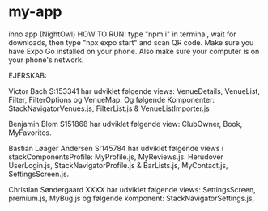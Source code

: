 # my-app
inno app (NightOwl)
HOW TO RUN: type "npm i" in terminal, wait for downloads, then type "npx expo start" and scan QR code. Make sure you have Expo Go installed on your phone. Also make sure your computer is on your phone's network. 

EJERSKAB:

Victor Bach S:153341 har udviklet følgende views: VenueDetails, VenueList, Filter, FilterOptions og VenueMap. Og følgende Komponenter: StackNavigatorVenues.js, FilterList.js & VenueListImporter.js

Benjamin Blom S151868 har udviklet følgende view: ClubOwner, Book, MyFavorites. 

Bastian Løager Andersen S:145784 har udviklet følgende views i stackComponentsProfile: MyProfile.js, MyReviews.js. Herudover UserLogin.js, StackNavigatorProfile.js & BarLists.js, MyContact.js, SettingsScreen.js. 

Christian Søndergaard XXXX har udviklet følgende views: SettingsScreen, premium.js, MyBug.js og følgende komponent: StackNavigatorSettings.js, 
